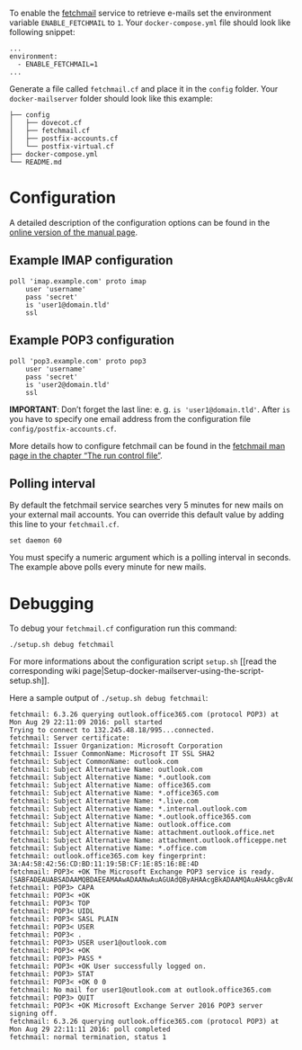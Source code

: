 To enable the [fetchmail](http://www.fetchmail.info) service to retrieve e-mails set the environment variable `ENABLE_FETCHMAIL` to `1`. Your `docker-compose.yml` file should look like following snippet:

```
...
environment:
  - ENABLE_FETCHMAIL=1
...
```

Generate a file called `fetchmail.cf` and place it in the `config` folder. Your `docker-mailserver` folder should look like this example:

```
├── config
│   ├── dovecot.cf
│   ├── fetchmail.cf
│   ├── postfix-accounts.cf
│   └── postfix-virtual.cf
├── docker-compose.yml
└── README.md
```

# Configuration

A detailed description of the configuration options can be found in the [online version of the manual page](http://www.fetchmail.info/fetchmail-man.html).

## Example IMAP configuration

```
poll 'imap.example.com' proto imap
	user 'username'
	pass 'secret'
	is 'user1@domain.tld'
	ssl
```

## Example POP3 configuration

```
poll 'pop3.example.com' proto pop3
	user 'username'
	pass 'secret'
	is 'user2@domain.tld'
	ssl
```

__IMPORTANT__: Don’t forget the last line: e. g. `is 'user1@domain.tld'`. After `is` you have to specify one email address from the configuration file `config/postfix-accounts.cf`. 

More details how to configure fetchmail can be found in the [fetchmail man page in the chapter “The run control file”](http://www.fetchmail.info/fetchmail-man.html#31).

## Polling interval

By default the fetchmail service searches very 5 minutes for new mails on your external mail accounts. You can override this default value by adding this line to your `fetchmail.cf`.

```
set daemon 60
```
You must specify a numeric argument which is a polling interval in seconds. The example above polls every minute for new mails.

# Debugging

To debug your `fetchmail.cf` configuration run this command:

```
./setup.sh debug fetchmail
```

For more informations about the configuration script `setup.sh` [[read the corresponding wiki page|Setup-docker-mailserver-using-the-script-setup.sh]].

Here a sample output of `./setup.sh debug fetchmail`:

```
fetchmail: 6.3.26 querying outlook.office365.com (protocol POP3) at Mon Aug 29 22:11:09 2016: poll started
Trying to connect to 132.245.48.18/995...connected.
fetchmail: Server certificate:
fetchmail: Issuer Organization: Microsoft Corporation
fetchmail: Issuer CommonName: Microsoft IT SSL SHA2
fetchmail: Subject CommonName: outlook.com
fetchmail: Subject Alternative Name: outlook.com
fetchmail: Subject Alternative Name: *.outlook.com
fetchmail: Subject Alternative Name: office365.com
fetchmail: Subject Alternative Name: *.office365.com
fetchmail: Subject Alternative Name: *.live.com
fetchmail: Subject Alternative Name: *.internal.outlook.com
fetchmail: Subject Alternative Name: *.outlook.office365.com
fetchmail: Subject Alternative Name: outlook.office.com
fetchmail: Subject Alternative Name: attachment.outlook.office.net
fetchmail: Subject Alternative Name: attachment.outlook.officeppe.net
fetchmail: Subject Alternative Name: *.office.com
fetchmail: outlook.office365.com key fingerprint: 3A:A4:58:42:56:CD:BD:11:19:5B:CF:1E:85:16:8E:4D
fetchmail: POP3< +OK The Microsoft Exchange POP3 service is ready. [SABFADEAUABSADAAMQBDAEEAMAAwADAANwAuAGUAdQByAHAAcgBkADAAMQAuAHAAcgBvAGQALgBlAHgAYwBoAGEAbgBnAGUAbABhAGIAcwAuAGMAbwBtAA==]
fetchmail: POP3> CAPA
fetchmail: POP3< +OK
fetchmail: POP3< TOP
fetchmail: POP3< UIDL
fetchmail: POP3< SASL PLAIN
fetchmail: POP3< USER
fetchmail: POP3< .
fetchmail: POP3> USER user1@outlook.com
fetchmail: POP3< +OK
fetchmail: POP3> PASS *
fetchmail: POP3< +OK User successfully logged on.
fetchmail: POP3> STAT
fetchmail: POP3< +OK 0 0
fetchmail: No mail for user1@outlook.com at outlook.office365.com
fetchmail: POP3> QUIT
fetchmail: POP3< +OK Microsoft Exchange Server 2016 POP3 server signing off.
fetchmail: 6.3.26 querying outlook.office365.com (protocol POP3) at Mon Aug 29 22:11:11 2016: poll completed
fetchmail: normal termination, status 1
```